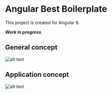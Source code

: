 # Angular Best Boilerplate

This project is created for Angular 8.

**_Work in progress_**.

## General concept

![alt text](https://raw.githubusercontent.com/bartuck/angular-best-boilerplate/master/src/assets/images/contents/angular-best-boilerplate-general.png)

## Application concept

![alt text](https://raw.githubusercontent.com/bartuck/angular-best-boilerplate/master/src/assets/images/contents/angular-best-boilerplate-app.png)
